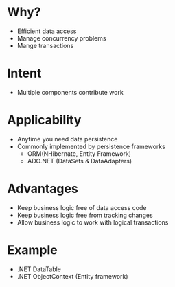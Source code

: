 # Why?
* Efficient data access
* Manage concurrency problems
* Mange transactions

# Intent
* Multiple components contribute work

# Applicability
* Anytime you need data persistence
* Commonly implemented by persistence frameworks
  * ORM(NHibernate, Entity Framework) 
  * ADO.NET (DataSets & DataAdapters)

# Advantages
* Keep business logic free of data access code
* Keep business logic free from tracking changes
* Allow business logic to work with logical transactions

# Example
* .NET DataTable
* .NET ObjectContext (Entity framework)

